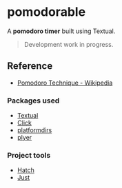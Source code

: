 # pomodorable

A **pomodoro timer** built using Textual.

> Development work in progress.

## Reference

- [Pomodoro Technique - Wikipedia](https://en.wikipedia.org/wiki/Pomodoro_Technique)

### Packages used

- [Textual](https://textual.textualize.io/)
- [Click](https://palletsprojects.com/p/click/)
- [platformdirs](https://github.com/platformdirs/platformdirs)
- [plyer](https://pypi.org/project/plyer/)

### Project tools

- [Hatch](https://hatch.pypa.io/latest/)
- [Just](https://github.com/casey/just)
